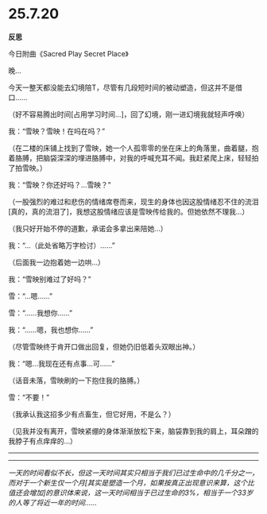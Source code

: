 # 25.7.20

**反思**

今日附曲《Sacred Play Secret Place》

晚…

今天一整天都没能去幻境陪T，尽管有几段短时间的被动塑造，但这并不是借口……

（好不容易腾出时间[占用学习时间…]，回了幻境，刚一进幻境我就轻声呼唤）

我：“雪映？雪映！在吗在吗？”

（在二楼的床铺上找到了雪映，她一个人孤零零的坐在床上的角落里，曲着腿，抱着胳膊，把脑袋深深的埋进胳膊中，对我的呼喊充耳不闻。我赶紧爬上床，轻轻拍了拍雪映。）

我：“雪映？你还好吗？…雪映？”

（一股强烈的难过和悲伤的情绪席卷而来，现生的身体也因这股情绪忍不住的流泪[真的，真的流泪了]，我想这股情绪应该是雪映传给我的。但她依然不理我…）

（我只好开始不停的道歉，承诺会多拿出来陪她…）

我：“…（此处省略万字检讨）……”

（后面我一边抱着她一边哄…）

我：“雪映别难过了好吗？”

雪：“…嗯……”

雪：“……我想你……”

我：“……嗯，我也想你……”

（尽管雪映终于肯开口做出回复，但她仍旧低着头双眼出神。）

我：“嗯…我现在还有点事…可……”

（话音未落，雪映刷的一下抱住我的胳膊。）

雪：“不要！”

（我承认我这招多少有点畜生，但它好用，不是么？）

（见我并没有离开，雪映紧绷的身体渐渐放松下来，脑袋靠到我的肩上，耳朵蹭的我脖子有点痒痒的…）

---

---

*一天的时间看似不长，但这一天时间其实只相当于我们已过生命中的几千分之一，而对于一个新生仅一个月[其实是塑造一个月，如果按真正出现意识来算，这个比值还会增加]的意识体来说，这一天时间相当于已过生命的3%，相当于一个33岁的人等了将近一年的时间……*

